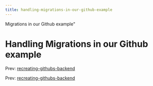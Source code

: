 ```yaml
---
title: handling-migrations-in-our-github-example
---
```


Migrations in our Github example"

# Handling Migrations in our Github example

Prev:
[recreating-githubs-backend](recreating-githubs-backend.md)

Prev:
[recreating-githubs-backend](recreating-githubs-backend.md)
